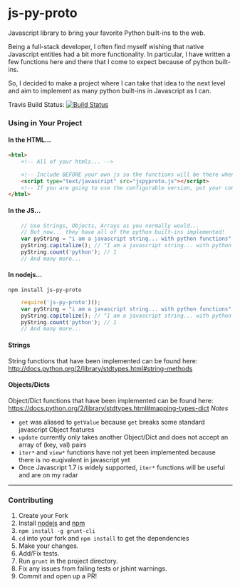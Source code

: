 js-py-proto
===========

Javascript library to bring your favorite Python built-ins to the web.


Being a full-stack developer, I often find myself wishing that native Javascript entities had a bit more functionality.
In particular, I have written a few functions here and there that I come to expect because of python built-ins.

So, I decided to make a project where I can take that idea to the next level and aim to implement as many python built-ins in Javascript as I can.

Travis Build Status: [![Build Status](https://travis-ci.org/spockNinja/js-py-proto.svg?branch=master)](https://travis-ci.org/spockNinja/js-py-proto)

### Using in Your Project

#### In the HTML...
```html
<html>
    <!-- All of your htmls... -->

    <!-- Include BEFORE your own js so the functions will be there when you want them. -->
    <script type="text/javascript" src="jspyproto.js"></script>
    <!-- If you are going to use the configurable version, put your configuration code immediately following. -->
</html>
```

#### In the JS...
```javascript
    // Use Strings, Objects, Arrays as you normally would...
    // But now... they have all of the python built-ins implemented!
    var pyString = "i am a javascript string... with python functions";
    pyString.capitalize(); // "I am a javascript string... with python functions"
    pyString.count('python'); // 1
    // And many more...
```

#### In nodejs...
`npm install js-py-proto`
```javascript
    require('js-py-proto')();
    var pyString = "i am a javascript string... with python functions";
    pyString.capitalize(); // "I am a javascript string... with python functions"
    pyString.count('python'); // 1
    // And many more...
```

#### Strings
String functions that have been implemented can be found here: http://docs.python.org/2/library/stdtypes.html#string-methods

#### Objects/Dicts
Object/Dict functions that have been implemented can be found here: https://docs.python.org/2/library/stdtypes.html#mapping-types-dict
*Notes*
* `get` was aliased to `getValue` because `get` breaks some standard javascript Object features
* `update` currently only takes another Object/Dict and does not accept an array of (key, val) pairs
* `iter*` and `view*` functions have not yet been implemented because there is no euqivalent in javascript yet
* Once Javascript 1.7 is widely supported, `iter*` functions will be useful and are on my radar

****
### Contributing
1. Create your Fork
2. Install [nodejs](http://nodejs.org/) and [npm](https://www.npmjs.org/)
3. `npm install -g grunt-cli`
4. `cd` into your fork and `npm install` to get the dependencies
5. Make your changes.
6. Add/Fix tests.
7. Run `grunt` in the project directory.
8. Fix any issues from failing tests or jshint warnings.
9. Commit and open up a PR!
